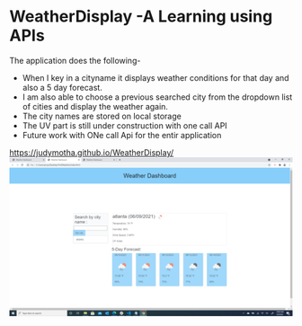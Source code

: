 # WeatherDisplay -A Learning using APIs
The application does the following-

* When I key in a cityname it displays weather conditions for that day and also a 5 day forecast.
* I am also able to choose a previous searched city  from the dropdown list of cities and display the weather again.
* The city names are stored on local storage
* The UV part is still under construction with one call API
* Future work with ONe call Api for the entir application


 https://judymotha.github.io/WeatherDisplay/
<img src="./Weatherdash.PNG">
